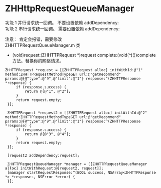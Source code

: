 # ZHHttpRequestQueueManager
功能 1 并行请求统一回调。 不要设置依赖 addDependency:   
功能 2 串行请求统一回调。 需要设置依赖 addDependency:

注意： 肯定会报错，需要修改    
ZHHTTPRequestQueueManager.m 类    
- (void)request:(ZHHTTPRequest *)request complete:(void(^)())complete 方法。替换你的网络请求。   

```
ZHHTTPRequest *request = [[ZHHTTPRequest alloc] initWithId:@"1" method:ZHHTTPRequestMethodTypeGET url:@"getRecommend" params:@{@"type":@"9",@"limit":@"1"} response:^(ZHHTTPResponse *response) {
     if (response.success) {
         return @[@"1", @"2"];
     }
     return request.empty;
 }];
 
 ZHHTTPRequest *request2 = [[ZHHTTPRequest alloc] initWithId:@"2" method:ZHHTTPRequestMethodTypeGET url:@"getRecommend" params:@{@"type":@"9",@"limit":@"1"} response:^(ZHHTTPResponse *response) {
     if (response.success) {
         return @[@"3", @"4"];
     }
     return request.empty;
 }];
 
 [request2 addDependency:request];
 
 ZHHTTPRequestQueueManager *manager = [[ZHHTTPRequestQueueManager alloc] initWithRequest:@[request2, request]];
 [manager startRequestResponse:^(BOOL success, NSArray<ZHHTTPResponse *> *responses, NSError *error) {
 }];
```
